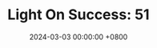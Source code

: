 ---
title: "Light On Success: 51"
date: 2024-03-03 00:00:00 +0800
categories: [Blogging]
tag: [Blogging]
image: https://pbs.twimg.com/media/GHCpScpWwAEJBCJ?format=jpg&name=large
---